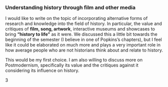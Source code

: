 ### Understanding history through film and other media

I would like to write on the topic of incorporating alternative forms of research and knowledge into the field of history. In particular, the value and critiques of **film, song, artwork**, interactive museums and showcases to bring **“history to life”** as it were. We discussed this a little bit towards the beginning of the semester (I believe in one of Popkins’s chapters), but I feel like it could be elaborated on much more and plays a very important role in how average people who are not historians think about and relate to history. 

This would be my first choice. I am also willing to discuss more on Postmodernism, specifically its value and the critiques against it considering its influence on history. 

3
